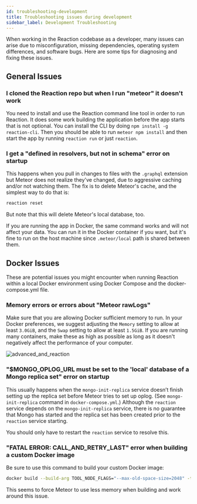 ```yaml
---
id: troubleshooting-development
title: Troubleshooting issues during development
sidebar_label: Development Troubleshooting
---
```


When working in the Reaction codebase as a developer, many issues can arise due to misconfiguration, missing dependencies, operating system differences, and software bugs. Here are some tips for diagnosing and fixing these issues.

## General Issues

### I cloned the Reaction repo but when I run "meteor" it doesn't work

You need to install and use the Reaction command line tool in order to run Reaction. It does some work building the application
before the app starts that is not optional. You can install the CLI by doing `npm install -g reaction-cli`. Then you should be able to run `meteor npm install` and then start the app by running `reaction run` or just `reaction`.

### I get a "defined in resolvers, but not in schema" error on startup

This happens when you pull in changes to files with the `.graphql` extension but Meteor does not realize they've changed, due to aggressive caching and/or not watching them. The fix is to delete Meteor's cache, and the simplest way to do that is:

```bash
reaction reset
```

But note that this will delete Meteor's local database, too.

If you are running the app in Docker, the same command works and will not affect your data. You can run it in the Docker container if you want, but it's fine to run on the host machine since `.meteor/local` path is shared between them.

## Docker Issues

These are potential issues you might encounter when running Reaction within a local Docker environment using Docker Compose and the docker-compose.yml file.

### Memory errors or errors about "Meteor rawLogs"

Make sure that you are allowing Docker sufficient memory to run. In your Docker preferences, we suggest adjusting the `Memory` setting to allow at least `3.0GiB`, and the `Swap` setting to allow at least `1.5GiB`. If you are running many containers, make these as high as possible as long as it doesn't negatively affect the performance of your computer.

![advanced_and_reaction](https://user-images.githubusercontent.com/4482263/41941033-a31bc834-794f-11e8-8638-934220650730.png)

### "$MONGO_OPLOG_URL must be set to the 'local' database of a Mongo replica set" error on startup

This usually happens when the `mongo-init-replica` service doesn’t finish setting up the replica set before Meteor tries to set up oplog. (See `mongo-init-replica` command in `docker-compose.yml`.) Although the `reaction` service depends on the `mongo-init-replica` service, there is no guarantee that Mongo has started and the replica set has been created prior to the `reaction` service starting.

You should only have to restart the `reaction` service to resolve this.

### "FATAL ERROR: CALL_AND_RETRY_LAST" error when building a custom Docker image

Be sure to use this command to build your custom Docker image:

```sh
docker build --build-arg TOOL_NODE_FLAGS="--max-old-space-size=2048" -t mycustom .
```

This seems to force Meteor to use less memory when building and work around this issue.
